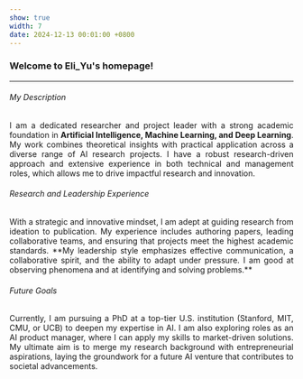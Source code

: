 ```yaml
---
show: true
width: 7
date: 2024-12-13 00:01:00 +0800
---
```


<div class="p-4">
    <h3>Welcome to Eli_Yu's homepage!</h3>
    <hr />
    <section style="text-align: justify;">
        <p>
        <h6>My Description</h6>
            I am a dedicated researcher and project leader with a strong academic foundation in <strong>Artificial Intelligence, Machine Learning, and Deep Learning</strong>. My work combines theoretical insights with practical application across a diverse range of AI research projects. I have a robust research-driven approach and extensive experience in both technical and management roles, which allows me to drive impactful research and innovation.
        </p>
    </section>
    <section style="text-align: justify;">
        <h6>Research and Leadership Experience</h6>
        <p>
            With a strategic and innovative mindset, I am adept at guiding research from ideation to publication. My experience includes authoring papers, leading collaborative teams, and ensuring that projects meet the highest academic standards. **My leadership style emphasizes effective communication, a collaborative spirit, and the ability to adapt under pressure. I am good at observing phenomena and at identifying and solving problems.**
        </p>
    </section>
    <section style="text-align: justify;">
        <h6>Future Goals</h6>
        <p>
            Currently, I am pursuing a PhD at a top-tier U.S. institution (Stanford, MIT, CMU, or UCB) to deepen my expertise in AI. I am also exploring roles as an AI product manager, where I can apply my skills to market-driven solutions. My ultimate aim is to merge my research background with entrepreneurial aspirations, laying the groundwork for a future AI venture that contributes to societal advancements.
        </p>
    </section>
</div>
